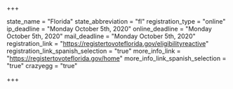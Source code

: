 +++

state_name = "Florida"
state_abbreviation = "fl"
registration_type = "online"
ip_deadline = "Monday October 5th, 2020"
online_deadline = "Monday October 5th, 2020"
mail_deadline = "Monday October 5th, 2020"
registration_link = "https://registertovoteflorida.gov/eligibilityreactive"
registration_link_spanish_selection = "true"
more_info_link = "https://registertovoteflorida.gov/home"
more_info_link_spanish_selection = "true"
crazyegg = "true"

+++